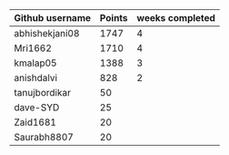 | Github username | Points | weeks completed |
|-----------------|--------|-----------------|
| abhishekjani08 | 1747 | 4 |
| Mri1662        | 1710 | 4 |
| kmalap05       | 1388 | 3 |
| anishdalvi     | 828 | 2 |
| tanujbordikar  | 50 | |
| dave-SYD       | 25 | |
| Zaid1681       | 20 | |
| Saurabh8807      | 20 | |

